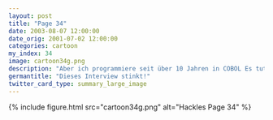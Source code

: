 ```yaml
---
layout: post
title: "Page 34"
date: 2003-08-07 12:00:00
date_orig: 2001-07-02 12:00:00
categories: cartoon
my_index: 34
image: cartoon34g.png
description: "Aber ich programmiere seit über 10 Jahren in COBOL Es tut mir Leid, aber wir suchen jemanden mit Java oder C++ Erfahrung Ich kann nicht glauben, dass ich einfach so abgefertigt werde Err, bitte nehmen Sie das nicht persönlich, Miss Ich will nach Hause hackles boss dog"
germantitle: "Dieses Interview stinkt!"
twitter_card_type: summary_large_image
---
```


{% include figure.html src="cartoon34g.png" alt="Hackles Page 34"  %}
